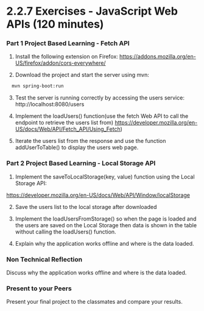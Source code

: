 # 2.2.7 Exercises - JavaScript Web APIs (120 minutes)




### Part 1 Project Based Learning - Fetch API
1) Install the following extension on Firefox:
https://addons.mozilla.org/en-US/firefox/addon/cors-everywhere/

2) Download the project and start the server using mvn:

```zsh
  mvn spring-boot:run
```
3) Test the server is running correctly by accessing the users service:
http://localhost:8080/users


4) Implement the loadUsers() function(use the fetch Web API to call the endpoint to retrieve the users list from)
https://developer.mozilla.org/en-US/docs/Web/API/Fetch_API/Using_Fetch)

5) Iterate the users list from the response and use the function addUserToTable()
to display the users web page.

### Part 2 Project Based Learning - Local Storage API
1) Implement the saveToLocalStorage(key, value) function using the Local Storage API:

https://developer.mozilla.org/en-US/docs/Web/API/Window/localStorage

2) Save the users list to the local storage after downloaded 
3) Implement the loadUsersFromStorage() so when the page is loaded and the users are saved on the Local Storage then data is shown in the table without calling the loadUsers() function.

4) Explain why the application works offline and where is the data loaded.


### Non Technical Reflection 
Discuss why the application works offline and where is the data loaded.

### Present to your Peers
Present your final project to the classmates and compare your results.
